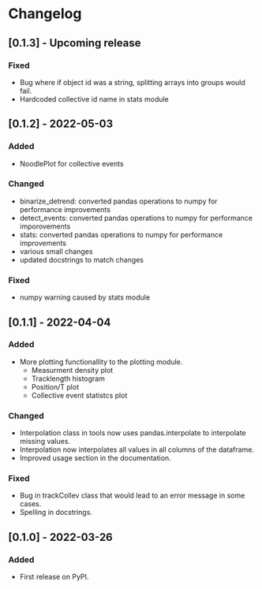 # Changelog
## [0.1.3] - Upcoming release
### Fixed
- Bug where if object id was a string, splitting arrays into groups would fail.
- Hardcoded collective id name in stats module

## [0.1.2] - 2022-05-03
### Added
- NoodlePlot for collective events

### Changed
- binarize_detrend: converted pandas operations to numpy for performance improvements
- detect_events: converted pandas operations to numpy for performance imporovements
- stats: converted pandas operations to numpy for performance improvements
- various small changes
- updated docstrings to match changes

### Fixed
- numpy warning caused by stats module

## [0.1.1] - 2022-04-04
### Added
- More plotting functionallity to the plotting module.
    - Measurment density plot
    - Tracklength histogram
    - Position/T plot
    - Collective event statistcs plot

### Changed
- Interpolation class in tools now uses pandas.interpolate to interpolate missing values.
- Interpolation now interpolates all values in all columns of the dataframe.
- Improved usage section in the documentation.

### Fixed 
- Bug in trackCollev class that would lead to an error message in some cases.
- Spelling in docstrings.

## [0.1.0] - 2022-03-26
### Added
- First release on PyPI.
